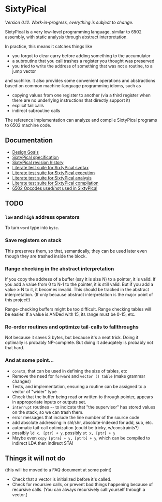 SixtyPical
==========

_Version 0.12.  Work-in-progress, everything is subject to change._

SixtyPical is a very low-level programming language, similar to 6502 assembly,
with static analysis through abstract interpretation.

In practice, this means it catches things like

*   you forgot to clear carry before adding something to the accumulator
*   a subroutine that you call trashes a register you thought was preserved
*   you tried to write the address of something that was not a routine, to
    a jump vector

and suchlike.  It also provides some convenient operations and abstractions
based on common machine-language programming idioms, such as

*   copying values from one register to another (via a third register when
    there are no underlying instructions that directly support it)
*   explicit tail calls
*   indirect subroutine calls

The reference implementation can analyze and compile SixtyPical programs to
6502 machine code.

Documentation
-------------

*   [Design Goals](doc/Design%20Goals.md)
*   [SixtyPical specification](doc/SixtyPical.md)
*   [SixtyPical revision history](HISTORY.md)
*   [Literate test suite for SixtyPical syntax](tests/SixtyPical%20Syntax.md)
*   [Literate test suite for SixtyPical execution](tests/SixtyPical%20Execution.md)
*   [Literate test suite for SixtyPical analysis](tests/SixtyPical%20Analysis.md)
*   [Literate test suite for SixtyPical compilation](tests/SixtyPical%20Compilation.md)
*   [6502 Opcodes used/not used in SixtyPical](doc/6502%20Opcodes.md)

TODO
----

### `low` and `high` address operators

To turn `word` type into `byte`.

### Save registers on stack

This preserves them, so that, semantically, they can be used later even though they
are trashed inside the block.

### Range checking in the abstract interpretation

If you copy the address of a buffer (say it is size N) to a pointer, it is valid.
If you add a value from 0 to N-1 to the pointer, it is still valid.
But if you add a value ≥ N to it, it becomes invalid.
This should be tracked in the abstract interpretation.
(If only because abstract interpretation is the major point of this project!)

Range-checking buffers might be too difficult.  Range checking tables will be easier.
If a value is ANDed with 15, its range must be 0-15, etc.

### Re-order routines and optimize tail-calls to fallthroughs

Not because it saves 3 bytes, but because it's a neat trick.  Doing it optimally
is probably NP-complete.  But doing it adeuqately is probably not that hard.

### And at some point...

*   `const`s, that can be used in defining the size of tables, etc
*   Remove the need for `forward` and `vector () table` (make grammar changes)
*   Tests, and implementation, ensuring a routine can be assigned to a vector of "wider" type
*   Check that the buffer being read or written to through pointer, appears in approporiate inputs or outputs set.
*   `interrupt` routines -- to indicate that "the supervisor" has stored values on the stack, so we can trash them.
*   error messages that include the line number of the source code
*   add absolute addressing in shl/shr, absolute-indexed for add, sub, etc.
*   automatic tail-call optimization (could be tricky, w/constraints?)
*   possibly `ld x, [ptr] + y`, possibly `st x, [ptr] + y`
*   Maybe even `copy [ptra] + y, [ptrb] + y`, which can be compiled to indirect LDA then indirect STA!

Things it will not do
---------------------

(this will be moved to a FAQ document at some point)

*   Check that a vector is initialized before it's called.
*   Check for recursive calls, or prevent bad things happening because of recursive calls.
    (You can always recursively call yourself through a vector.)
